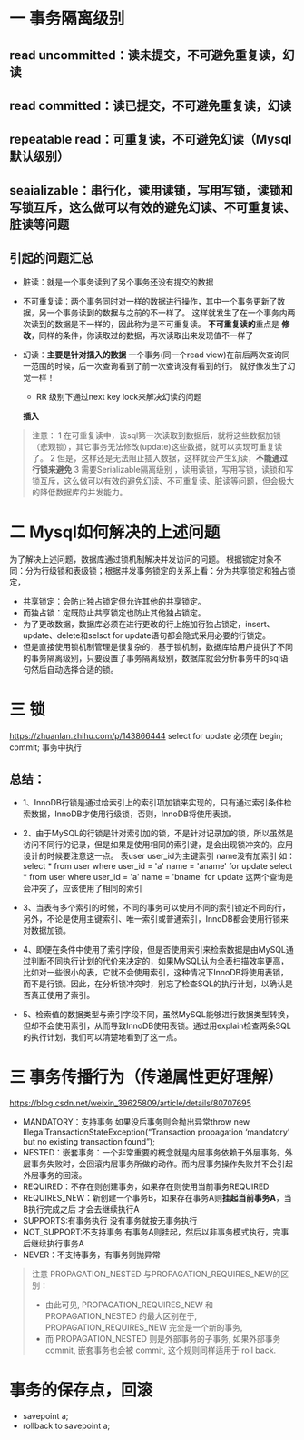 # 一 事务隔离级别
## read uncommitted：读未提交，不可避免重复读，幻读
## read committed：读已提交，不可避免重复读，幻读
## repeatable read：可重复读，不可避免幻读（Mysql默认级别）
## seaializable：串行化，读用读锁，写用写锁，读锁和写锁互斥，这么做可以有效的避免幻读、不可重复读、脏读等问题
## 引起的问题汇总
- 脏读：就是一个事务读到了另个事务还没有提交的数据
- 不可重复读：两个事务同时对一样的数据进行操作，其中一个事务更新了数据，另一个事务读到的数据与之前的不一样了。
  这样就发生了在一个事务内两次读到的数据是不一样的，因此称为是不可重复读。
  **不可重复读的**重点是 **修改**，同样的条件，你读取过的数据，再次读取出来发现值不一样了
- 幻读：**主要是针对插入的数据**
  一个事务(同一个read view)在前后两次查询同一范围的时候，后一次查询看到了前一次查询没有看到的行。
  就好像发生了幻觉一样！
  - RR 级别下通过next key lock来解决幻读的问题
  
    
  **插入**
> 注意：
> 1 在可重复读中，该sql第一次读取到数据后，就将这些数据加锁（悲观锁），其它事务无法修改(update)这些数据，就可以实现可重复读了。
> 2 但是，这样还是无法阻止插入数据，这样就会产生幻读，**不能通过行锁来避免** 
> 3 需要Serializable隔离级别 ，读用读锁，写用写锁，读锁和写锁互斥，这么做可以有效的避免幻读、不可重复读、脏读等问题，但会极大的降低数据库的并发能力。


# 二 Mysql如何解决的上述问题
为了解决上述问题，数据库通过锁机制解决并发访问的问题。
根据锁定对象不同：分为行级锁和表级锁；根据并发事务锁定的关系上看：分为共享锁定和独占锁定，
- 共享锁定：会防止独占锁定但允许其他的共享锁定。
- 而独占锁：定既防止共享锁定也防止其他独占锁定。
- 为了更改数据，数据库必须在进行更改的行上施加行独占锁定，insert、update、delete和selsct for update语句都会隐式采用必要的行锁定。
- 但是直接使用锁机制管理是很复杂的，基于锁机制，数据库给用户提供了不同的事务隔离级别，只要设置了事务隔离级别，数据库就会分析事务中的sql语句然后自动选择合适的锁。 

# 三 锁
https://zhuanlan.zhihu.com/p/143866444
select for update 必须在 begin; commit; 事务中执行

## 总结：
- 1、InnoDB行锁是通过给索引上的索引项加锁来实现的，只有通过索引条件检索数据，InnoDB才使用行级锁，否则，InnoDB将使用表锁。
- 2、由于MySQL的行锁是针对索引加的锁，不是针对记录加的锁，所以虽然是访问不同行的记录，但是如果是使用相同的索引键，是会出现锁冲突的。应用设计的时候要注意这一点。
表user user_id为主键索引  name没有加索引
如：select * from user where user_id = 'a' name = 'aname' for update
select * from user where user_id = 'a' name = 'bname' for update
这两个查询是会冲突了，应该使用了相同的索引

- 3、当表有多个索引的时候，不同的事务可以使用不同的索引锁定不同的行，另外，不论是使用主键索引、唯一索引或普通索引，InnoDB都会使用行锁来对数据加锁。
- 4、即便在条件中使用了索引字段，但是否使用索引来检索数据是由MySQL通过判断不同执行计划的代价来决定的，如果MySQL认为全表扫描效率更高，比如对一些很小的表，它就不会使用索引，这种情况下InnoDB将使用表锁，而不是行锁。因此，在分析锁冲突时，别忘了检查SQL的执行计划，以确认是否真正使用了索引。
- 5、检索值的数据类型与索引字段不同，虽然MySQL能够进行数据类型转换，但却不会使用索引，从而导致InnoDB使用表锁。通过用explain检查两条SQL的执行计划，我们可以清楚地看到了这一点。

# 三 事务传播行为（传递属性更好理解）
https://blog.csdn.net/weixin_39625809/article/details/80707695

- MANDATORY：支持事务 如果没后事务则会抛出异常throw new IllegalTransactionStateException(“Transaction propagation ‘mandatory’ but no existing transaction found”);
- NESTED：嵌套事务：一个非常重要的概念就是内层事务依赖于外层事务。外层事务失败时，会回滚内层事务所做的动作。而内层事务操作失败并不会引起外层事务的回滚。
- REQUIRED：不存在则创建事务，如果存在则使用当前事务REQUIRED
- REQUIRES_NEW：新创建一个事务B，如果存在事务A则**挂起当前事务A**，当B执行完成之后 才会去继续执行A
- SUPPORTS:有事务执行 没有事务就按无事务执行
- NOT_SUPPORT:不支持事务 有事务A则挂起，然后以非事务模式执行，完事后继续执行事务A
- NEVER：不支持事务，有事务则抛异常

> 注意 PROPAGATION_NESTED 与PROPAGATION_REQUIRES_NEW的区别：
> * 由此可见, PROPAGATION_REQUIRES_NEW 和 PROPAGATION_NESTED 的最大区别在于, PROPAGATION_REQUIRES_NEW 完全是一个新的事务,
> * 而 PROPAGATION_NESTED 则是外部事务的子事务, 如果外部事务 commit, 嵌套事务也会被 commit, 这个规则同样适用于 roll back.


# 事务的保存点，回滚
- savepoint a;
- rollback to savepoint a;